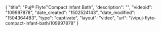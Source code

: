 {
    "title": "Puj&reg; Flyte&trade;Compact Infant Bath",
    "description": "",
    "videoid": "109997878",
    "date_created": "1502524143",
    "date_modified": "1504364483",
    "type": "captivate",
    "layout": "video",
    "url": "\/v\/puj-flyte-compact-infant-bath\/109997878"
}